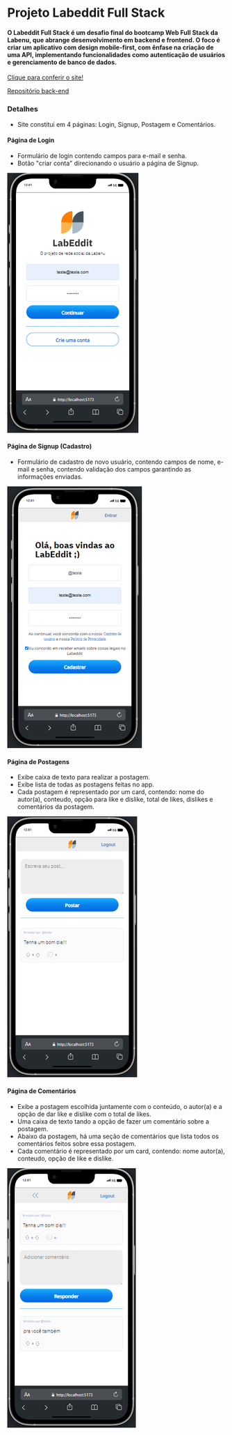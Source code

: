 # Projeto Labeddit Full Stack

#### O Labeddit Full Stack é um desafio final do bootcamp Web Full Stack da Labenu, que abrange desenvolvimento em backend e frontend. O foco é criar um aplicativo com design mobile-first, com ênfase na criação de uma API, implementando funcionalidades como autenticação de usuários e gerenciamento de banco de dados.

[Clique para conferir o site!](https://rafaellabeddit.surge.sh)

[Repositório back-end](https://github.com/Rlopesn/Labecommerce-backend)

### Detalhes
- Site constitui em 4 páginas: Login, Signup, Postagem e Comentários.

#### Página de Login
- Formulário de login contendo campos para e-mail e senha.
- Botão "criar conta" direcionando o usuário a página de Signup.

![Login](./src/assets/img/login.png)

#### Página de Signup (Cadastro)
- Formulário de cadastro de novo usuário, contendo campos de nome, e-mail e senha, contendo validação dos campos garantindo as informações enviadas.

![Signup](./src/assets/img/signup.png)

#### Página de Postagens

- Exibe caixa de texto para realizar a postagem.
- Exibe lista de todas as postagens feitas no app.
- Cada postagem é representado por um card, contendo: nome do autor(a), conteudo, opção para like e dislike, total de likes, dislikes e comentários da postagem.

![Post](./src/assets/img/post.png)

#### Página de Comentários
- Exibe a postagem escolhida juntamente com o conteúdo, o autor(a) e a opção de dar like e dislike com o total de likes.
- Uma caixa de texto tando a opção de fazer um comentário sobre a postagem.
- Abaixo da postagem, há uma seção de comentários que lista todos os comentários feitos sobre essa postagem.
- Cada comentário é representado por um card, contendo: nome autor(a), conteudo, opção de like e dislike.

![Comment](./src/assets/img/comments.png)
